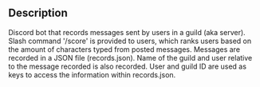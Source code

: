 <h2>Description</h2>

Discord bot that records messages sent by users in a guild (aka server). Slash command '/score' is provided to users, which ranks users based on the amount of characters typed from posted messages. Messages are recorded in a JSON file (records.json). Name of the guild and user relative to the message recorded is also recorded. User and guild ID are used as keys to access the information within records.json.
